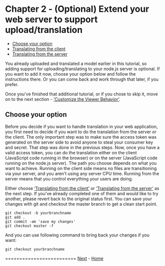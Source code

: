 <a name="Chapter2"></a>
# Chapter 2 - (Optional) Extend your web server to support upload/translation

- [Choose your option](#Options)
- [Translating from the client](chapter-2a.md#Chapter2a)
- [Translating from the server](chapter-2b.md#Chapter2b)


You already uploaded and translated a model earlier in this tutorial, so adding support for uploading/translating to your node.js server is optional.
If you want to add it now, choose your option below and follow the instructions there. 
Or you can come back and work through that later, if you prefer.

Once you've finished that additional tutorial, or if you chose to skip it, move on to the next section - ['Customize the Viewer Behavior'](chapter-3.md#Chapter3).


<a name="Options"></a>
## Choose your option

Before you decide if you want to handle translation in your web application, you first need to decide if you want to do the translation from the server or the client.
The only important step was to make sure the access token was generated on the server side to avoid anyone to steal your consumer key and secret.
That step was done in the previous steps. Now, once you have a valid access token, you can do the translation either on the client (JavaScript code running 
in the browser) or on the server (JavaScript code running on the node.js server). The path you choose depends on what you want to achieve. Running on the client 
side means no files are transitioning via your server, and you aren’t using any server CPU time. Running from the server means that you control everything your 
users are doing.

Either choose [‘Translating from the client’](chapter-2a.md#Chapter2a) or [‘Translating from the server’](chapter-2b.md#Chapter2b) as the next step. If you've already 
completed one of them and would like to try another,  please revert back to the original status first. You can save your changes with git and checkout the master branch 
to get a clean start point.
```
git checkout -b yourbranchname
git add .
git commit -am 'save my changes'
git checkout master -f 
```
 
And you can use following command to bring back your changes if you want:
```
git checkout yourbranchname
```	

	
=========================
[Next](chapter-3.md#Chapter3) - 
[Home](README.md)
